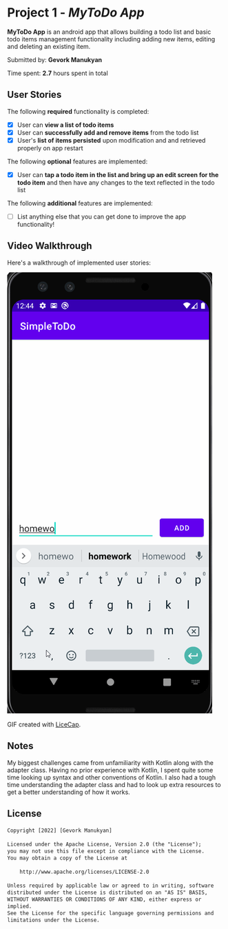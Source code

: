 # Project 1 - *MyToDo App*

**MyToDo App** is an android app that allows building a todo list and basic todo items management functionality including adding new items, editing and deleting an existing item.

Submitted by: **Gevork Manukyan**

Time spent: **2.7** hours spent in total

## User Stories

The following **required** functionality is completed:

* [x] User can **view a list of todo items**
* [x] User can **successfully add and remove items** from the todo list
* [x] User's **list of items persisted** upon modification and and retrieved properly on app restart

The following **optional** features are implemented:

* [x] User can **tap a todo item in the list and bring up an edit screen for the todo item** and then have any changes to the text reflected in the todo list

The following **additional** features are implemented:

* [ ] List anything else that you can get done to improve the app functionality!

## Video Walkthrough

Here's a walkthrough of implemented user stories:

<img src='gif-recording.gif' title='Video Walkthrough' width='' alt='Video Walkthrough' />

GIF created with [LiceCap](http://www.cockos.com/licecap/).

## Notes

My biggest challenges came from unfamiliarity with Kotlin along with the adapter class. Having no prior experience with Kotlin, I spent quite some time looking up syntax and other conventions of Kotlin. I also had a tough time understanding the adapter class and had to look up extra resources to get a better understanding of how it works. 

## License

    Copyright [2022] [Gevork Manukyan]

    Licensed under the Apache License, Version 2.0 (the "License");
    you may not use this file except in compliance with the License.
    You may obtain a copy of the License at

        http://www.apache.org/licenses/LICENSE-2.0

    Unless required by applicable law or agreed to in writing, software
    distributed under the License is distributed on an "AS IS" BASIS,
    WITHOUT WARRANTIES OR CONDITIONS OF ANY KIND, either express or implied.
    See the License for the specific language governing permissions and
    limitations under the License.
